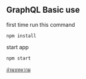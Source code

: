 ## GraphQL Basic use

first time run this command

```
npm install
```

start app

```
npm start
```

[อ่านบทความ](https://wiki.bridgeasia.me/post/software/graphql/)
